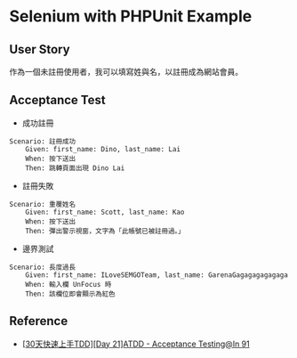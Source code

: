 # Selenium with PHPUnit Example

## User Story

作為一個未註冊使用者，我可以填寫姓與名，以註冊成為網站會員。

## Acceptance Test

* 成功註冊

```
Scenario: 註冊成功
    Given: first_name: Dino, last_name: Lai
    When: 按下送出
    Then: 跳轉頁面出現 Dino Lai
```

* 註冊失敗

```
Scenario: 重覆姓名
    Given: first_name: Scott, last_name: Kao
    When: 按下送出
    Then: 彈出警示視窗，文字為「此帳號已被註冊過。」
```

* 邊界測試

```
Scenario: 長度過長
    Given: first_name: ILoveSEMGOTeam, last_name: GarenaGagagagagagaga
    When: 輸入欄 UnFocus 時
    Then: 該欄位即會顯示為紅色
```

## Reference

* [[30天快速上手TDD][Day 21]ATDD - Acceptance Testing@In 91](https://dotblogs.com.tw/hatelove/2013/01/07/learning-tdd-in-30-days-day21-atdd-acceptance-testing)